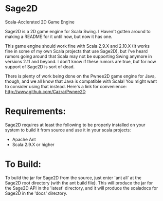 Sage2D
======

Scala-Acclerated 2D Game Engine

Sage2D is a 2D game engine for Scala Swing. 
I Haven't gotten around to making a README for it until now, but 
now it has one. 

This game engine should work fine with Scala 2.9.X and 2.10.X 
(It works fine in some of my own Scala projects that use Sage2D), but 
I've heard rumors going around that Scala may not be supporting 
Swing anymore in versions 2.11 and beyond. I don't know if these rumors 
are true, but for now support of Sage2D is sort of dead. 

There is plenty of work being done on the Pwnee2D game engine for Java, 
though, and we all know that Java is compatible with Scala! You 
might want to consider using that instead.
Here's a link for convenience: http://www.github.com/Cazra/Pwnee2D

Requirements:
=============
Sage2D requires at least the following to be properly installed on your
system to build it from source and use it in your scala projects: 
* Apache Ant
* Scala 2.9.X or higher

To Build:
=========
To build the jar for Sage2D from the source, just enter 'ant all' at the
Sage2D root directory (with the ant build file). This will produce the 
jar for the Sage2D API in the 'latest' directory, and it will produce the
scaladocs for Sage2D in the 'docs' directory.

